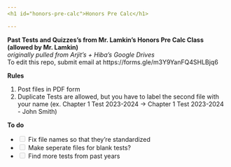 ```yaml
---
<h1 id="honors-pre-calc">Honors Pre Calc</h1>

---
```


<p><strong>Past Tests and Quizzes’s from Mr. Lamkin’s Honors Pre Calc Class (allowed by Mr. Lamkin)</strong><br>
<em>originally pulled from Arjit’s + Hiba’s Google Drives</em><br>
To edit this repo, submit email at https://forms.gle/m3Y9YanFQ4SHLBjq6 </p>
<p><strong>Rules</strong></p>
<ol>
<li>Post files in PDF form</li>
<li>Duplicate Tests are allowed, but you have to label the second file with your name (ex. Chapter 1 Test 2023-2024 -&gt; Chapter 1 Test 2023-2024 - John Smith)</li>
</ol>
<p><strong>To do</strong></p>
<ul>
<li class="task-list-item"><input type="checkbox" class="task-list-item-checkbox" disabled=""> Fix file names so that they’re standardized</li>
<li class="task-list-item"><input type="checkbox" class="task-list-item-checkbox" disabled=""> Make seperate files for blank tests?</li>
<li class="task-list-item"><input type="checkbox" class="task-list-item-checkbox" disabled=""> Find more tests from past years</li>
</ul>

